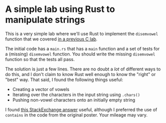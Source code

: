 # A simple lab using Rust to manipulate strings

This is a very simple lab where we'll use Rust to
implement the `disemvowel` function that we covered
[in a previous C lab](https://github.com/UMM-CSci-Systems/C-strings-and-memory-management#disemvowel).

The initial code has a `main.rs` that has a `main` function
and a set of tests for a (missing) `disemvowel` function.
You should write the missing `disemvowel` function so that the
tests all pass.

The solution is just a few lines. There are no doubt a _lot_
of different ways to do this, and I don't claim to know Rust
well enough to know the "right" or "best" way. That said,
I found the following things useful:

- Creating a vector of vowels
- Iterating over the characters in the input string using `.chars()`
- Pushing non-vowel characters onto an initially empty string

I found [this StackExchange answer](https://codereview.stackexchange.com/a/172910) useful, although I preferred the
use of `contains` in the code from the original poster. Your mileage
may vary.
